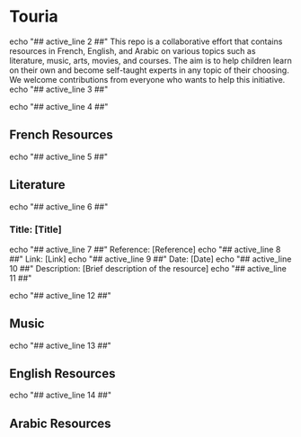# Touria
echo "## active_line 2 ##"
This repo is a collaborative effort that contains resources in French, English, and Arabic on various topics such as literature, music, arts, movies, and courses. The aim is to help children learn on their own and become self-taught experts in any topic of their choosing. We welcome contributions from everyone who wants to help this initiative.
echo "## active_line 3 ##"

echo "## active_line 4 ##"
## French Resources
echo "## active_line 5 ##"
## Literature
echo "## active_line 6 ##"
### Title: [Title]
echo "## active_line 7 ##"
Reference: [Reference]
echo "## active_line 8 ##"
Link: [Link]
echo "## active_line 9 ##"
Date: [Date]
echo "## active_line 10 ##"
Description: [Brief description of the resource]
echo "## active_line 11 ##"

echo "## active_line 12 ##"
## Music
echo "## active_line 13 ##"
## English Resources
echo "## active_line 14 ##"
## Arabic Resources
